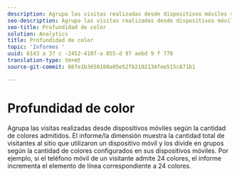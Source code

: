 ```yaml
---
description: Agrupa las visitas realizadas desde dispositivos móviles según la cantidad de colores admitidos. El informe/la dimensión muestra la cantidad total de visitantes al sitio que utilizaron un dispositivo móvil y los divide en grupos según la cantidad de colores configurados en sus dispositivos móviles. Por ejemplo, si el teléfono móvil de un visitante admite 24 colores, el informe incrementa el elemento de línea correspondiente a 24 colores.
seo-description: Agrupa las visitas realizadas desde dispositivos móviles según la cantidad de colores admitidos. El informe/la dimensión muestra la cantidad total de visitantes al sitio que utilizaron un dispositivo móvil y los divide en grupos según la cantidad de colores configurados en sus dispositivos móviles. Por ejemplo, si el teléfono móvil de un visitante admite 24 colores, el informe incrementa el elemento de línea correspondiente a 24 colores.
seo-title: Profundidad de color
solution: Analytics
title: Profundidad de color
topic: 'Informes '
uuid: 6143 a 37 c -2452-4107-a 855-d 97 aebd 9 f 778
translation-type: tm+mt
source-git-commit: 86fe1b3650100a05e52fb2102134fee515c871b1

---
```



# Profundidad de color

Agrupa las visitas realizadas desde dispositivos móviles según la cantidad de colores admitidos. El informe/la dimensión muestra la cantidad total de visitantes al sitio que utilizaron un dispositivo móvil y los divide en grupos según la cantidad de colores configurados en sus dispositivos móviles. Por ejemplo, si el teléfono móvil de un visitante admite 24 colores, el informe incrementa el elemento de línea correspondiente a 24 colores.

